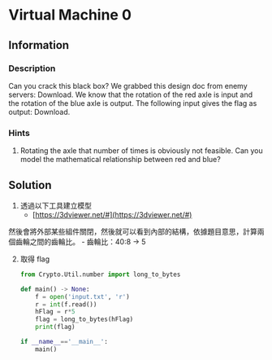 # Virtual Machine 0

## Information

### Description

Can you crack this black box? We grabbed this design doc from enemy servers: Download. We know that the rotation of the red axle is input and the rotation of the blue axle is output. The following input gives the flag as output: Download.

### Hints

1. Rotating the axle that number of times is obviously not feasible. Can you model the mathematical relationship between red and blue?

## Solution

1. 透過以下工具建立模型
    - [https://3dviewer.net/#](https://3dviewer.net/#)

然後會將外部某些組件關閉，然後就可以看到內部的結構，依據題目意思，計算兩個齒輪之間的齒輪比。
    - 齒輪比：40:8 -> 5

2. 取得 flag
    ```py
    from Crypto.Util.number import long_to_bytes

    def main() -> None:
        f = open('input.txt', 'r')
        r = int(f.read())
        hFlag = r*5
        flag = long_to_bytes(hFlag)
        print(flag)

    if __name__=='__main__':
        main()
    ```